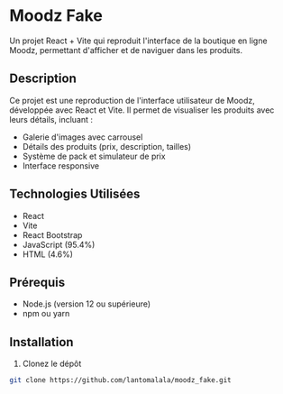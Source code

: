 # Moodz Fake

Un projet React + Vite qui reproduit l'interface de la boutique en ligne Moodz, permettant d'afficher et de naviguer dans les produits.

## Description

Ce projet est une reproduction de l'interface utilisateur de Moodz, développée avec React et Vite. Il permet de visualiser les produits avec leurs détails, incluant :
- Galerie d'images avec carrousel
- Détails des produits (prix, description, tailles)
- Système de pack et simulateur de prix
- Interface responsive

## Technologies Utilisées

- React
- Vite
- React Bootstrap
- JavaScript (95.4%)
- HTML (4.6%)

## Prérequis

- Node.js (version 12 ou supérieure)
- npm ou yarn

## Installation

1. Clonez le dépôt
```bash
git clone https://github.com/lantomalala/moodz_fake.git
